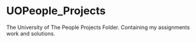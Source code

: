 # UOPeople_Projects
The University of The People Projects Folder. Containing my assignments work and solutions.
